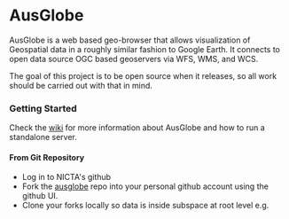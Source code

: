 AusGlobe
========

AusGlobe is a web based geo-browser that allows visualization of Geospatial
 data in a roughly similar fashion to Google Earth.  It connects to open
 data source OGC based geoservers via WFS, WMS, and WCS.
 
The goal of this project is to be open source when it releases, so all work
 should be carried out with that in mind.

### Getting Started ###

Check the [wiki](https://github.inside.nicta.com.au/kgrochow/ausglobe/wiki) for 
more information about AusGlobe and how to run a standalone server.

#### From Git Repository ####
* Log in to NICTA's github
* Fork the [ausglobe](https://github.inside.nicta.com.au/kgrochow/ausglobe.git) repo into your personal github account using the github UI.
* Clone your forks locally so data is inside subspace at root level e.g.



